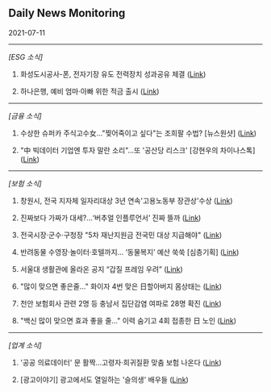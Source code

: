 ## Daily News Monitoring 

2021-07-11 

----------

*[ESG 소식]*

1. 화성도시공사-폰, 전자기장 유도 전력장치 성과공유 체결 ([Link](https://news.naver.com/main/read.nhn?mode=LSD&mid=sec&sid1=102&oid=468&aid=0000778308))

2. 하나은행, 예비 엄마·아빠 위한 적금 출시 ([Link](https://news.naver.com/main/read.nhn?mode=LSD&mid=sec&sid1=101&oid=018&aid=0004980557))

----------

*[금융 소식]*

1. 수상한 슈퍼카 주식고수女…"찢어죽이고 싶다"는 조희팔 수법? [뉴스원샷] ([Link](https://news.naver.com/main/read.nhn?mode=LSD&mid=sec&sid1=102&oid=025&aid=0003117165))

2. "中 빅데이터 기업엔 투자 말란 소리"…또 '공산당 리스크' [강현우의 차이나스톡] ([Link](https://news.naver.com/main/read.nhn?mode=LSD&mid=sec&sid1=104&oid=015&aid=0004576052))

----------

*[보험 소식]*

1. 창원시, 전국 지자체 일자리대상 3년 연속'고용노동부 장관상'수상 ([Link](https://news.naver.com/main/read.nhn?mode=LSD&mid=sec&sid1=102&oid=079&aid=0003526591))

2. 진짜보다 가짜가 대세?…‘버추얼 인플루언서’ 진짜 뜰까 ([Link](https://news.naver.com/main/read.nhn?mode=LSD&mid=sec&sid1=102&oid=020&aid=0003369362))

3. 전국시장·군수·구청장 "5차 재난지원금 전국민 대상 지급해야" ([Link](https://news.naver.com/main/read.nhn?mode=LSD&mid=sec&sid1=102&oid=277&aid=0004935216))

4. 반려동물 수영장·놀이터·호텔까지… ‘동물복지’ 예산 쑥쑥 [심층기획] ([Link](https://news.naver.com/main/read.nhn?mode=LSD&mid=sec&sid1=102&oid=022&aid=0003598985))

5. 서울대 생활관에 올라온 공지 “갑질 프레임 우려” ([Link](https://news.naver.com/main/read.nhn?mode=LSD&mid=sec&sid1=102&oid=023&aid=0003625884))

6. "많이 맞으면 좋은줄…" 화이자 4번 맞은 日할아버지 몸상태는 ([Link](https://news.naver.com/main/read.nhn?mode=LSD&mid=sec&sid1=104&oid=025&aid=0003117160))

7. 천안 보험회사 관련 2명 등 충남서 집단감염 여파로 28명 확진 ([Link](https://news.naver.com/main/read.nhn?mode=LSD&mid=sec&sid1=102&oid=421&aid=0005469694))

8. "백신 많이 맞으면 효과 좋을 줄…" 이력 숨기고 4회 접종한 日 노인 ([Link](https://news.naver.com/main/read.nhn?mode=LSD&mid=sec&sid1=104&oid=277&aid=0004935194))

----------

*[업계 소식]*

1. '공공 의료데이터' 문 활짝…고령자·희귀질환 맞춤 보험 나온다 ([Link](https://news.naver.com/main/read.nhn?mode=LSD&mid=sec&sid1=101&oid=277&aid=0004935092))

2. [광고이야기] 광고에서도 열일하는 '슬의생' 배우들 ([Link](https://news.naver.com/main/read.nhn?mode=LSD&mid=sec&sid1=101&oid=014&aid=0004672071))


